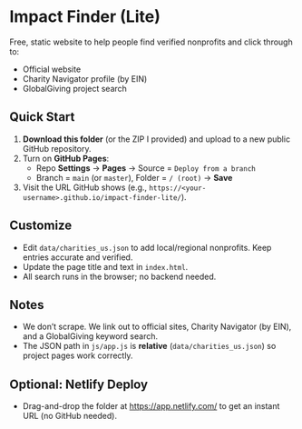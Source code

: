 # Impact Finder (Lite)

Free, static website to help people find verified nonprofits and click through to:
- Official website
- Charity Navigator profile (by EIN)
- GlobalGiving project search

## Quick Start
1. **Download this folder** (or the ZIP I provided) and upload to a new public GitHub repository.
2. Turn on **GitHub Pages**:
   - Repo **Settings** → **Pages** → Source = `Deploy from a branch`
   - Branch = `main` (or `master`), Folder = `/ (root)` → **Save**
3. Visit the URL GitHub shows (e.g., `https://<your-username>.github.io/impact-finder-lite/`).

## Customize
- Edit `data/charities_us.json` to add local/regional nonprofits. Keep entries accurate and verified.
- Update the page title and text in `index.html`.
- All search runs in the browser; no backend needed.

## Notes
- We don’t scrape. We link out to official sites, Charity Navigator (by EIN), and a GlobalGiving keyword search.
- The JSON path in `js/app.js` is **relative** (`data/charities_us.json`) so project pages work correctly.

## Optional: Netlify Deploy
- Drag-and-drop the folder at https://app.netlify.com/ to get an instant URL (no GitHub needed).

